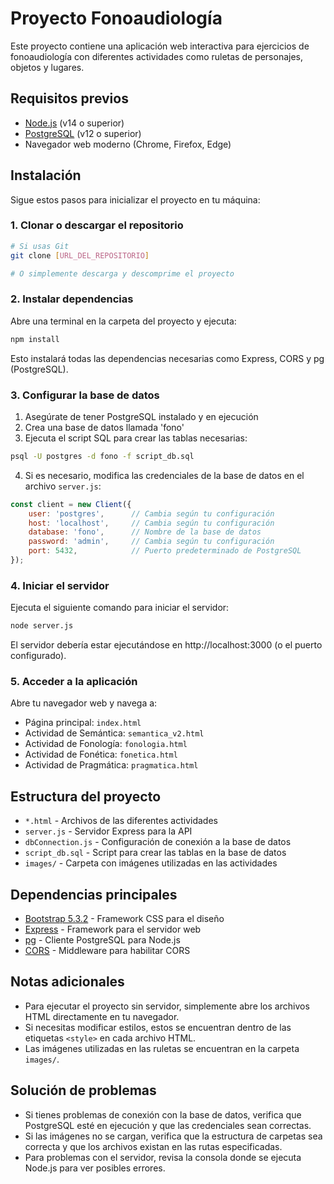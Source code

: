 # Proyecto Fonoaudiología

Este proyecto contiene una aplicación web interactiva para ejercicios de fonoaudiología con diferentes actividades como ruletas de personajes, objetos y lugares.

## Requisitos previos

- [Node.js](https://nodejs.org/) (v14 o superior)
- [PostgreSQL](https://www.postgresql.org/) (v12 o superior)
- Navegador web moderno (Chrome, Firefox, Edge)

## Instalación

Sigue estos pasos para inicializar el proyecto en tu máquina:

### 1. Clonar o descargar el repositorio

```bash
# Si usas Git
git clone [URL_DEL_REPOSITORIO]

# O simplemente descarga y descomprime el proyecto
```

### 2. Instalar dependencias

Abre una terminal en la carpeta del proyecto y ejecuta:

```bash
npm install
```

Esto instalará todas las dependencias necesarias como Express, CORS y pg (PostgreSQL).

### 3. Configurar la base de datos

1. Asegúrate de tener PostgreSQL instalado y en ejecución
2. Crea una base de datos llamada 'fono'
3. Ejecuta el script SQL para crear las tablas necesarias:

```bash
psql -U postgres -d fono -f script_db.sql
```

4. Si es necesario, modifica las credenciales de la base de datos en el archivo `server.js`:

```javascript
const client = new Client({
    user: 'postgres',      // Cambia según tu configuración
    host: 'localhost',     // Cambia según tu configuración
    database: 'fono',      // Nombre de la base de datos
    password: 'admin',     // Cambia según tu configuración
    port: 5432,            // Puerto predeterminado de PostgreSQL
});
```

### 4. Iniciar el servidor

Ejecuta el siguiente comando para iniciar el servidor:

```bash
node server.js
```

El servidor debería estar ejecutándose en http://localhost:3000 (o el puerto configurado).

### 5. Acceder a la aplicación

Abre tu navegador web y navega a:

- Página principal: `index.html`
- Actividad de Semántica: `semantica_v2.html`
- Actividad de Fonología: `fonologia.html`
- Actividad de Fonética: `fonetica.html`
- Actividad de Pragmática: `pragmatica.html`

## Estructura del proyecto

- `*.html` - Archivos de las diferentes actividades
- `server.js` - Servidor Express para la API
- `dbConnection.js` - Configuración de conexión a la base de datos
- `script_db.sql` - Script para crear las tablas en la base de datos
- `images/` - Carpeta con imágenes utilizadas en las actividades

## Dependencias principales

- [Bootstrap 5.3.2](https://getbootstrap.com/) - Framework CSS para el diseño
- [Express](https://expressjs.com/) - Framework para el servidor web
- [pg](https://node-postgres.com/) - Cliente PostgreSQL para Node.js
- [CORS](https://www.npmjs.com/package/cors) - Middleware para habilitar CORS

## Notas adicionales

- Para ejecutar el proyecto sin servidor, simplemente abre los archivos HTML directamente en tu navegador.
- Si necesitas modificar estilos, estos se encuentran dentro de las etiquetas `<style>` en cada archivo HTML.
- Las imágenes utilizadas en las ruletas se encuentran en la carpeta `images/`.

## Solución de problemas

- Si tienes problemas de conexión con la base de datos, verifica que PostgreSQL esté en ejecución y que las credenciales sean correctas.
- Si las imágenes no se cargan, verifica que la estructura de carpetas sea correcta y que los archivos existan en las rutas especificadas.
- Para problemas con el servidor, revisa la consola donde se ejecuta Node.js para ver posibles errores.